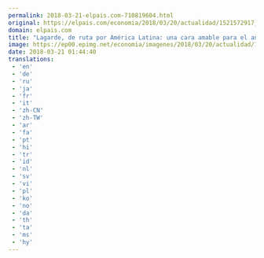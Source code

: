 ```yaml
---
permalink: 2018-03-21-elpais.com-710819604.html
original: https://elpais.com/economia/2018/03/20/actualidad/1521572917_161408.html#?ref=rss&format=simple&link=link
domain: elpais.com
title: "Lagarde, de ruta por América Latina: una cara amable para el antipático FMI"
image: https://ep00.epimg.net/economia/imagenes/2018/03/20/actualidad/1521572917_161408_1521573054_rrss_normal.jpg
date: 2018-03-21 01:44:40
translations: 
 - 'en'
 - 'de'
 - 'ru'
 - 'ja'
 - 'fr'
 - 'it'
 - 'zh-CN'
 - 'zh-TW'
 - 'ar'
 - 'fa'
 - 'pt'
 - 'hi'
 - 'tr'
 - 'id'
 - 'nl'
 - 'sv'
 - 'vi'
 - 'pl'
 - 'ko'
 - 'no'
 - 'da'
 - 'th'
 - 'ta'
 - 'ms'
 - 'hy'
---
```


